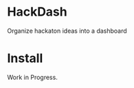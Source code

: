 HackDash
========

Organize hackaton ideas into a dashboard

Install
===========

Work in Progress.
